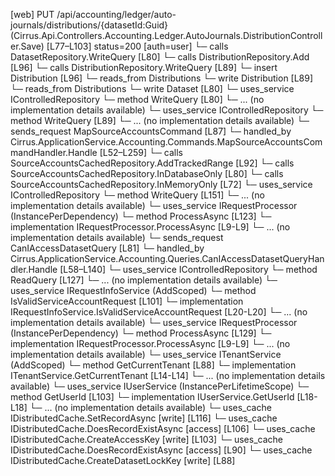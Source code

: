 [web] PUT /api/accounting/ledger/auto-journals/distributions/{datasetId:Guid}  (Cirrus.Api.Controllers.Accounting.Ledger.AutoJournals.DistributionController.Save)  [L77–L103] status=200 [auth=user]
  └─ calls DatasetRepository.WriteQuery [L80]
  └─ calls DistributionRepository.Add [L96]
  └─ calls DistributionRepository.WriteQuery [L89]
  └─ insert Distribution [L96]
    └─ reads_from Distributions
  └─ write Distribution [L89]
    └─ reads_from Distributions
  └─ write Dataset [L80]
  └─ uses_service IControlledRepository<Dataset>
    └─ method WriteQuery [L80]
      └─ ... (no implementation details available)
  └─ uses_service IControlledRepository<Distribution>
    └─ method WriteQuery [L89]
      └─ ... (no implementation details available)
  └─ sends_request MapSourceAccountsCommand [L87]
    └─ handled_by Cirrus.ApplicationService.Accounting.Commands.MapSourceAccountsCommandHandler.Handle [L52–L259]
      └─ calls SourceAccountsCachedRepository.AddTrackedRange [L92]
      └─ calls SourceAccountsCachedRepository.InDatabaseOnly [L80]
      └─ calls SourceAccountsCachedRepository.InMemoryOnly [L72]
      └─ uses_service IControlledRepository<Source>
        └─ method WriteQuery [L151]
          └─ ... (no implementation details available)
      └─ uses_service IRequestProcessor (InstancePerDependency)
        └─ method ProcessAsync [L123]
          └─ implementation IRequestProcessor.ProcessAsync [L9-L9]
          └─ ... (no implementation details available)
  └─ sends_request CanIAccessDatasetQuery [L81]
    └─ handled_by Cirrus.ApplicationService.Accounting.Queries.CanIAccessDatasetQueryHandler.Handle [L58–L140]
      └─ uses_service IControlledRepository<Dataset>
        └─ method ReadQuery [L127]
          └─ ... (no implementation details available)
      └─ uses_service IRequestInfoService (AddScoped)
        └─ method IsValidServiceAccountRequest [L101]
          └─ implementation IRequestInfoService.IsValidServiceAccountRequest [L20-L20]
          └─ ... (no implementation details available)
      └─ uses_service IRequestProcessor (InstancePerDependency)
        └─ method ProcessAsync [L129]
          └─ implementation IRequestProcessor.ProcessAsync [L9-L9]
          └─ ... (no implementation details available)
      └─ uses_service ITenantService (AddScoped)
        └─ method GetCurrentTenant [L88]
          └─ implementation ITenantService.GetCurrentTenant [L14-L14]
          └─ ... (no implementation details available)
      └─ uses_service IUserService (InstancePerLifetimeScope)
        └─ method GetUserId [L103]
          └─ implementation IUserService.GetUserId [L18-L18]
          └─ ... (no implementation details available)
      └─ uses_cache IDistributedCache.SetRecordAsync [write] [L116]
      └─ uses_cache IDistributedCache.DoesRecordExistAsync [access] [L106]
      └─ uses_cache IDistributedCache.CreateAccessKey [write] [L103]
      └─ uses_cache IDistributedCache.DoesRecordExistAsync [access] [L90]
      └─ uses_cache IDistributedCache.CreateDatasetLockKey [write] [L88]

